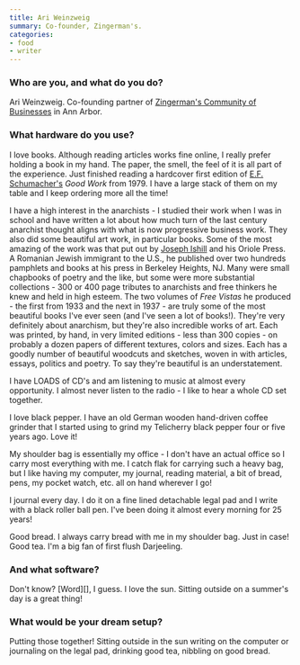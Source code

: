 ```yaml
---
title: Ari Weinzweig
summary: Co-founder, Zingerman's.
categories:
- food
- writer
---
```


### Who are you, and what do you do?

Ari Weinzweig. Co-founding partner of [Zingerman's Community of Businesses](http://www.zingermanscommunity.com/ "The Zingerman's website.") in Ann Arbor.

### What hardware do you use?

I love books. Although reading articles works fine online, I really prefer holding a book in my hand. The paper, the smell, the feel of it is all part of the experience. Just finished reading a hardcover first edition of [E.F. Schumacher's](https://en.wikipedia.org/wiki/E._F._Schumacher "The Wikipedia entry for E.F. Schumacher.") *Good Work* from 1979. I have a large stack of them on my table and I keep ordering more all the time! 

I have a high interest in the anarchists - I studied their work when I was in school and have written a lot about how much turn of the last century anarchist thought aligns with what is now progressive business work. They also did some beautiful art work, in particular books. Some of the most amazing of the work was that put out by [Joseph Ishill](http://deepblue.lib.umich.edu/bitstream/handle/2027.42/108168/works.html "The University of Michigan's page about Joseph Ishill.") and his Oriole Press. A Romanian Jewish immigrant to the U.S., he published over two hundreds pamphlets and books at his press in Berkeley Heights, NJ. Many were small chapbooks of poetry and the like, but some were more substantial collections - 300 or 400 page tributes to anarchists and free thinkers he knew and held in high esteem. The two volumes of *Free Vistas* he produced - the first from 1933 and the next in 1937 - are truly some of the most beautiful books I've ever seen (and I've seen a lot of books!). They're very definitely about anarchism, but they're also incredible works of art. Each was printed, by hand, in very limited editions - less than 300 copies - on probably a dozen papers of different textures, colors and sizes. Each has a goodly number of beautiful woodcuts and sketches, woven in with articles, essays, politics and poetry. To say they're beautiful is an understatement. 

I have LOADS of CD's and am listening to music at almost every opportunity. I almost never listen to the radio - I like to hear a whole CD set together.

I love black pepper. I have an old German wooden hand-driven coffee grinder that I started using to grind my Telicherry black pepper four or five years ago. Love it! 

My shoulder bag is essentially my office - I don't have an actual office so I carry most everything with me. I catch flak for carrying such a heavy bag, but I like having my computer, my journal, reading material, a bit of bread, pens, my pocket watch, etc. all on hand wherever I go!

I journal every day. I do it on a fine lined detachable legal pad and I write with a black roller ball pen. I've been doing it almost every morning for 25 years! 

Good bread. I always carry bread with me in my shoulder bag. Just in case! Good tea. I'm a big fan of first flush Darjeeling.

### And what software?

Don't know? [Word][], I guess. I love the sun. Sitting outside on a summer's day is a great thing! 

### What would be your dream setup?

Putting those together! Sitting outside in the sun writing on the computer or journaling on the legal pad, drinking good tea, nibbling on good bread.